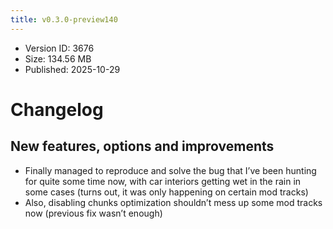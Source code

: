 ```yaml
---
title: v0.3.0-preview140
---
```


*   Version ID: 3676
*   Size: 134.56 MB
*   Published: 2025-10-29

# Changelog

## New features, options and improvements

*   Finally managed to reproduce and solve the bug that I’ve been hunting for quite some time now, with car interiors getting wet in the rain in some cases (turns out, it was only happening on certain mod tracks)
*   Also, disabling chunks optimization shouldn’t mess up some mod tracks now (previous fix wasn’t enough)
